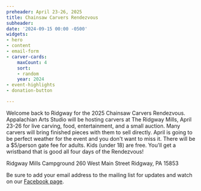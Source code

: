 ```yaml
---
preheader: April 23-26, 2025
title: Chainsaw Carvers Rendezvous
subheader: 
date: '2024-09-15 00:00 -0500'
widgets:
- hero
- content
- email-form
- carver-cards:
    maxCount: 4
    sort:
    - random
    year: 2024
- event-highlights
- donation-button

---
```

Welcome back to Ridgway for the 2025 Chainsaw Carvers Rendezvous. Appalachian Arts Studio will be hosting carvers at The Ridgway Mills, April 23-26 for live carving, food, entertainment, and a small auction. Many carvers will bring finished pieces with them to sell directly. April is going to be perfect weather for the event and you don't want to miss it. There will be a $5/person gate fee for adults. Kids (under 18) are free. You'll get a wristband that is good all four days of the Rendezvous!

Ridgway Mills Campground
260 West Main Street
Ridgway, PA 15853 

Be sure to add your email address to the mailing list for updates and watch on our [Facebook page](https://fb.com/chainsawrendezvous).

<!-- {% raw %}
<button class="uk-button uk-button-primary uk-button-large uk-flex uk-flex-middle" onclick="window.open('https://chainsawrendezvous.simpletix.com/')">
    <svg xmlns="http://www.w3.org/2000/svg" viewBox="0 0 576 512" fill="#FFF" style="width:20px; height: 20px; margin-right: 10px"><path d="M64 64C28.7 64 0 92.7 0 128v60.1c0 10.2 6.4 19.2 16 22.6c18.7 6.6 32 24.4 32 45.3s-13.3 38.7-32 45.3c-9.6 3.4-16 12.5-16 22.6V384c0 35.3 28.7 64 64 64H512c35.3 0 64-28.7 64-64V323.9c0-10.2-6.4-19.2-16-22.6c-18.7-6.6-32-24.4-32-45.3s13.3-38.7 32-45.3c9.6-3.4 16-12.5 16-22.6V128c0-35.3-28.7-64-64-64H64zM48 128c0-8.8 7.2-16 16-16H512c8.8 0 16 7.2 16 16v44.9c-28.7 16.6-48 47.6-48 83.1s19.3 66.6 48 83.1V384c0 8.8-7.2 16-16 16H64c-8.8 0-16-7.2-16-16V339.1c28.7-16.6 48-47.6 48-83.1s-19.3-66.6-48-83.1V128zM400 304H176V208H400v96zM128 192V320c0 17.7 14.3 32 32 32H416c17.7 0 32-14.3 32-32V192c0-17.7-14.3-32-32-32H160c-17.7 0-32 14.3-32 32z"/></svg>Purchase tickets
</button>
{% endraw %} -->